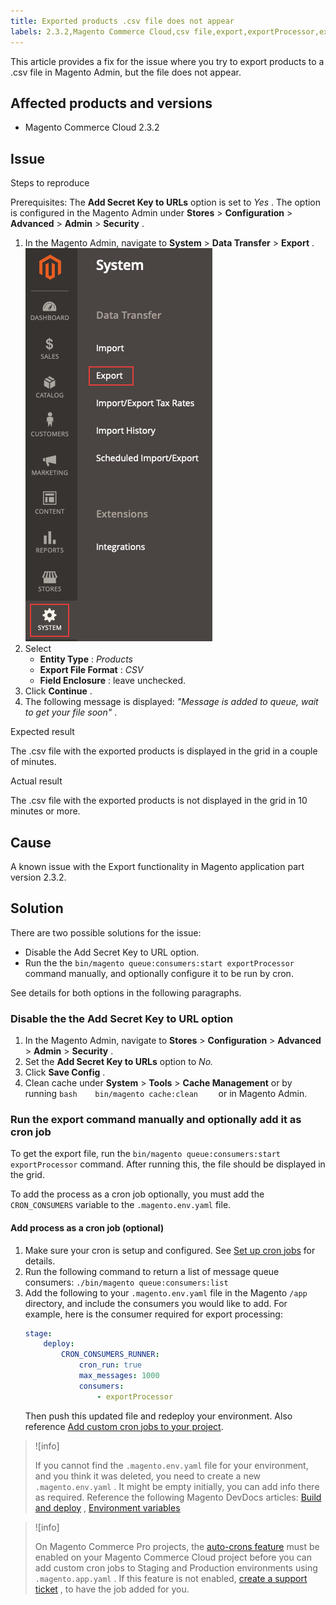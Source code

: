 ```yaml
---
title: Exported products .csv file does not appear
labels: 2.3.2,Magento Commerce Cloud,csv file,export,exportProcessor,exported,how to,products
---
```


This article provides a fix for the issue where you try to export products to a .csv file in Magento Admin, but the file does not appear.

## Affected products and versions

* Magento Commerce Cloud 2.3.2

## Issue

 <span class="wysiwyg-underline">Steps to reproduce</span>

Prerequisites: The **Add Secret Key to URLs** option is set to *Yes* . The option is configured in the Magento Admin under **Stores** > **Configuration** > **Advanced** > **Admin** > **Security** .

1. In the Magento Admin, navigate to **System** > **Data Transfer** > **Export** .    
    ![magento_export_products_2.3.4.png](assets/magento_export_products_2.3.4.png)    
1. Select
    * **Entity Type** : *Products*
    * **Export File Format** : *CSV*
    * **Field Enclosure** : leave unchecked.
1. Click **Continue** .
1. The following message is displayed: *"Message is added to queue, wait to get your file soon"* .

 <span class="wysiwyg-underline">Expected result</span>

The .csv file with the exported products is displayed in the grid in a couple of minutes.

 <span class="wysiwyg-underline">Actual result</span>

The .csv file with the exported products is not displayed in the grid in 10 minutes or more.

## Cause

A known issue with the Export functionality in Magento application part version 2.3.2.

## Solution

There are two possible solutions for the issue:

* Disable the Add Secret Key to URL option.
* Run the the `bin/magento queue:consumers:start exportProcessor` command manually, and optionally configure it to be run by cron.

See details for both options in the following paragraphs.

### Disable the the Add Secret Key to URL option

1. In the Magento Admin, navigate to **Stores** > **Configuration** > **Advanced** > **Admin** > **Security** .
1. Set the **Add Secret Key to URLs** option to *No.*
1. Click **Save Config** .
1. Clean cache under **System** > **Tools** > **Cache Management** or by running    ```bash    bin/magento cache:clean    ```    or in Magento Admin.

### Run the export command manually and optionally add it as cron job

To get the export file, run the `bin/magento queue:consumers:start exportProcessor` command. After running this, the file should be displayed in the grid.


To add the process as a cron job optionally, you must add the `CRON_CONSUMERS` variable to the `.magento.env.yaml` file.

#### Add process as a cron job (optional)

1. Make sure your cron is setup and configured. See [Set up cron jobs](https://devdocs.magento.com/guides/v2.3/cloud/configure/setup-cron-jobs.html) for details.
1. Run the following command to return a list of message queue consumers:     `./bin/magento queue:consumers:list`     
1. Add the following to your `.magento.env.yaml` file in the Magento `/app` directory, and include the consumers you would like to add. For example, here is the consumer required for export processing:
   ```yaml
   stage:
       deploy:
           CRON_CONSUMERS_RUNNER:
               cron_run: true
               max_messages: 1000
               consumers:
                   - exportProcessor
   ```
   Then push this updated file and redeploy your environment. Also reference [Add custom cron jobs to your project](https://devdocs.magento.com/cloud/configure/setup-cron-jobs.html#add-cron).

>![info]
>
>If you cannot find the `.magento.env.yaml` file for your environment, and you think it was deleted, you need to create a new `.magento.env.yaml` . It might be empty initially, you can add info there as required. Reference the following Magento DevDocs articles: [Build and deploy](https://devdocs.magento.com/cloud/project/magento-env-yaml.html) , [Environment variables](https://devdocs.magento.com/cloud/env/variables-intro.html)

>![info]
>
>On Magento Commerce Pro projects, the [auto-crons feature](https://devdocs.magento.com/guides/v2.3/cloud/configure/setup-cron-jobs.html#verify-cron-configuration-on-pro-projects) must be enabled on your Magento Commerce Cloud project before you can add custom cron jobs to Staging and Production environments using `.magento.app.yaml` . If this feature is not enabled, [create a support ticket](https://support.magento.com/hc/en-us/articles/360019088251-Submit-a-support-ticket) , to have the job added for you.
